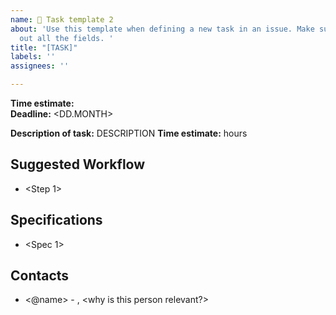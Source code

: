 ```yaml
---
name: 📃 Task template 2
about: 'Use this template when defining a new task in an issue. Make sure to fill
  out all the fields. '
title: "[TASK]"
labels: ''
assignees: ''

---
```


**Time estimate:** <XX hours>  
**Deadline:**  <DD.MONTH>

**Description of task:** DESCRIPTION
**Time estimate:** <XX> hours

## Suggested Workflow
- <Step 1>

## Specifications
- <Spec 1>

## Contacts
- <@name> - <role>, <why is this person relevant?>
